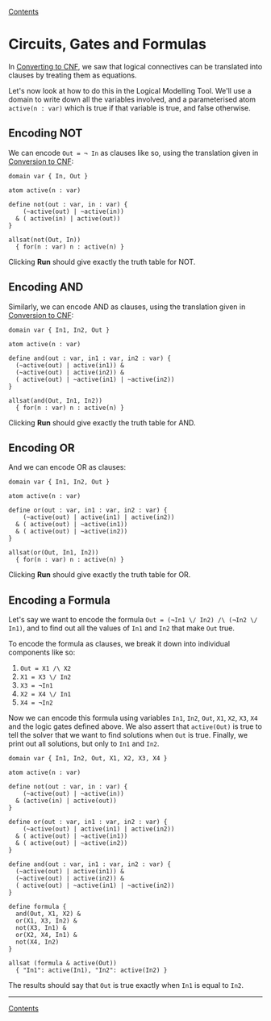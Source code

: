 [Contents](contents.html)

# Circuits, Gates and Formulas

In [Converting to CNF](converting-to-cnf.html), we saw that logical connectives can be translated into clauses by treating them as equations.

Let's now look at how to do this in the Logical Modelling Tool. We'll use a domain to write down all the variables involved, and a parameterised atom `active(n : var)` which is true if that variable is true, and false otherwise.

## Encoding NOT

We can encode `Out = ¬ In` as clauses like so, using the translation given in [Conversion to CNF](converting-to-cnf.html):

```lmt {id=circuits-not}
domain var { In, Out }

atom active(n : var)

define not(out : var, in : var) {
    (~active(out) | ~active(in))
  & ( active(in) | active(out))
}

allsat(not(Out, In))
  { for(n : var) n : active(n) }
```

Clicking **Run** should give exactly the truth table for NOT.

## Encoding AND

Similarly, we can encode AND as clauses, using the translation given in [Conversion to CNF](converting-to-cnf.html):

```lmt {id=circuits-and}
domain var { In1, In2, Out }

atom active(n : var)

define and(out : var, in1 : var, in2 : var) {
  (~active(out) | active(in1)) &
  (~active(out) | active(in2)) &
  ( active(out) | ~active(in1) | ~active(in2))
}

allsat(and(Out, In1, In2))
  { for(n : var) n : active(n) }
```

Clicking **Run** should give exactly the truth table for AND.

## Encoding OR

And we can encode OR as clauses:

```lmt {id=circuits-or}
domain var { In1, In2, Out }

atom active(n : var)

define or(out : var, in1 : var, in2 : var) {
    (~active(out) | active(in1) | active(in2))
  & ( active(out) | ~active(in1))
  & ( active(out) | ~active(in2))
}

allsat(or(Out, In1, In2))
  { for(n : var) n : active(n) }
```

Clicking **Run** should give exactly the truth table for OR.

## Encoding a Formula

Let's say we want to encode the formula `Out = (¬In1 \/ In2) /\ (¬In2 \/ In1)`, and to find out all the values of `In1` and `In2` that make `Out` true.

To encode the formula as clauses, we break it down into individual components like so:

1. `Out = X1 /\ X2`
2. `X1 = X3 \/ In2`
3. `X3 = ¬In1`
4. `X2 = X4 \/ In1`
5. `X4 = ¬In2`

Now we can encode this formula using variables `In1`, `In2`, `Out`, `X1`, `X2`, `X3`, `X4` and the logic gates defined above. We also assert that `active(Out)` is true to tell the solver that we want to find solutions when `Out` is true. Finally, we print out all solutions, but only to `In1` and `In2`.

```lmt {id=circuits-example}
domain var { In1, In2, Out, X1, X2, X3, X4 }

atom active(n : var)

define not(out : var, in : var) {
    (~active(out) | ~active(in))
  & (active(in) | active(out))
}

define or(out : var, in1 : var, in2 : var) {
    (~active(out) | active(in1) | active(in2))
  & ( active(out) | ~active(in1))
  & ( active(out) | ~active(in2))
}

define and(out : var, in1 : var, in2 : var) {
  (~active(out) | active(in1)) &
  (~active(out) | active(in2)) &
  ( active(out) | ~active(in1) | ~active(in2))
}

define formula {
  and(Out, X1, X2) &
  or(X1, X3, In2) &
  not(X3, In1) &
  or(X2, X4, In1) &
  not(X4, In2)
}

allsat (formula & active(Out))
  { "In1": active(In1), "In2": active(In2) }
```

The results should say that `Out` is true exactly when `In1` is equal to `In2`.

---

[Contents](contents.html)

